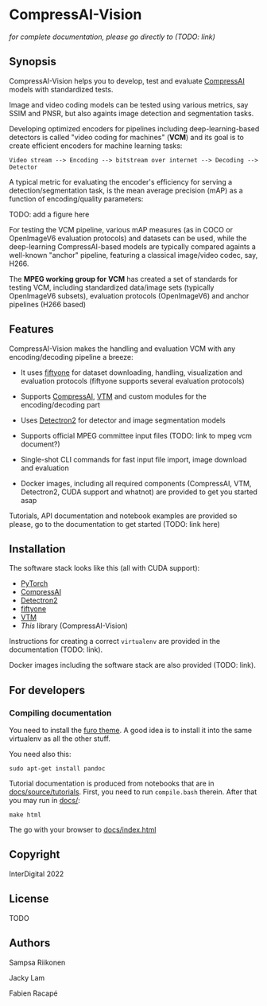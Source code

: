# CompressAI-Vision

*for complete documentation, please go directly to (TODO: link)*

## Synopsis

CompressAI-Vision helps you to develop, test and evaluate [CompressAI](https://interdigitalinc.github.io/CompressAI) models with standardized tests.

Image and video coding models can be tested using various metrics, say SSIM and PNSR, but also againts image detection and segmentation tasks.  

Developing optimized encoders for pipelines including deep-learning-based detectors is called "video coding for machines" (**VCM**) and its goal is to create efficient encoders for machine learning tasks:
```
Video stream --> Encoding --> bitstream over internet --> Decoding --> Detector
```

A typical metric for evaluating the encoder's efficiency for serving a detection/segmentation task, is the mean average precision (mAP) as a function of encoding/quality parameters:

TODO: add a figure here

For testing the VCM pipeline, various mAP measures (as in COCO or OpenImageV6 evaluation protocols) and datasets can be used, while the deep-learning CompressAI-based models are typically compared againts a well-known "anchor" pipeline, featuring a classical image/video codec, say, H266.

The **MPEG working group for VCM** has created a set of standards for testing VCM, including standardized data/image sets (typically OpenImageV6 subsets), evaluation protocols (OpenImageV6) and anchor pipelines (H266 based)

## Features

CompressAI-Vision makes the handling and evaluation VCM with any encoding/decoding pipeline a breeze:

- It uses [fiftyone](https://voxel51.com/docs/fiftyone/) for dataset downloading, handling, visualization and evaluation protocols (fiftyone supports several evaluation protocols)

- Supports [CompressAI](https://interdigitalinc.github.io/CompressAI), [VTM](https://vcgit.hhi.fraunhofer.de/jvet/VVCSoftware_VTM) and custom modules for the encoding/decoding part

- Uses [Detectron2](https://detectron2.readthedocs.io/en/latest/index.html) for detector and image segmentation models

- Supports official MPEG committee input files (TODO: link to mpeg vcm document?)

- Single-shot CLI commands for fast input file import, image download and evaluation

- Docker images, including all required components (CompressAI, VTM, Detectron2, CUDA support and whatnot) are provided to get you started asap

Tutorials, API documentation and notebook examples are provided so please, go to the documentation to get started (TODO: link here)

## Installation

The software stack looks like this (all with CUDA support):

- [PyTorch](https://pytorch.org/)
- [CompressAI](https://interdigitalinc.github.io/CompressAI)
- [Detectron2](https://detectron2.readthedocs.io/en/latest/index.html)
- [fiftyone](https://voxel51.com/docs/fiftyone/)
- [VTM](https://vcgit.hhi.fraunhofer.de/jvet/VVCSoftware_VTM)
- _This_ library (CompressAI-Vision)

Instructions for creating a correct ``virtualenv`` are provided in the documentation (TODO: link).

Docker images including the software stack are also provided (TODO: link).

## For developers

### Compiling documentation

You need to install the [furo theme](https://github.com/pradyunsg/furo).  A good idea is to install it into the same virtualenv as all the other stuff.

You need also this:
```
sudo apt-get install pandoc
```

Tutorial documentation is produced from notebooks that are in [docs/source/tutorials](docs/source/tutorials).  First, you need to run ``compile.bash`` therein.  After that you may run in [docs/](docs/):
```
make html
```
The go with your browser to [docs/index.html](docs/index.html)

## Copyright

InterDigital 2022

## License

TODO

## Authors

Sampsa Riikonen

Jacky Lam

Fabien Racapé
